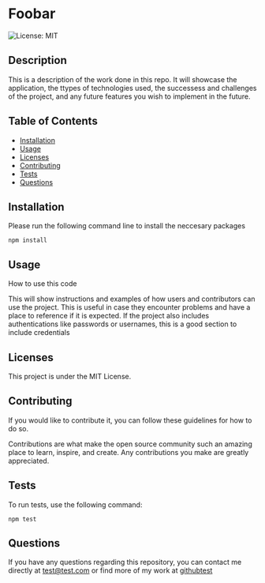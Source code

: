 # Foobar

![License: MIT](https://img.shields.io/badge/License-MIT-yellow.svg)
## Description
This is a description of the work done in this repo. It will showcase the application, the ttypes of technologies used, the successess and challenges of the project, and any future features you wish to implement in the future.
## Table of Contents

* [Installation](#installation)
* [Usage](#usage)
* [Licenses](#licenses)
* [Contributing](#contributing)
* [Tests](#tests)
* [Questions](#questions)

## Installation 
Please run the following command line to install the neccesary packages
```
npm install
```


## Usage
How to use this code

This will show instructions and examples of how users and contributors can use the project. This is useful in case they encounter problems and have a place to reference if it is expected. If the project also includes authentications like passwords or usernames, this is a good section to include credentials
## Licenses
This project is under the MIT License.

## Contributing
If you would like to contribute it, you can follow these guidelines for how to do so.

Contributions are what make the open source community such an amazing place to learn, inspire, and create. Any contributions you make are greatly appreciated.
## Tests 
To run tests, use the following command:
```
npm test
```

## Questions

If you have any questions regarding this repository, you can contact me directly at test@test.com or find more of my work at [githubtest](https://github.com/githubtest)